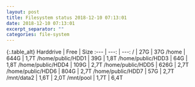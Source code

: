 ```yaml
---
layout: post
title: Filesystem status 2018-12-10 07:13:01
date: 2018-12-10 07:13:01
excerpt_separator: ""
categories: file-system
---
```

{:.table_alt}
Harddrive | Free | Size
:--- | ---: | ---:
/ | 27G | 37G
/home | 644G | 1,7T
/home/public/HDD1 | 39G | 1,8T
/home/public/HDD3 | 64G | 1,8T
/home/public/HDD4 | 109G | 2,7T
/home/public/HDD5 | 626G | 2,7T
/home/public/HDD6 | 804G | 2,7T
/home/public/HDD7 | 57G | 2,7T
/mnt/data2 | 1,6T | 2,0T
/mnt/pool | 1,7T | 6,4T
